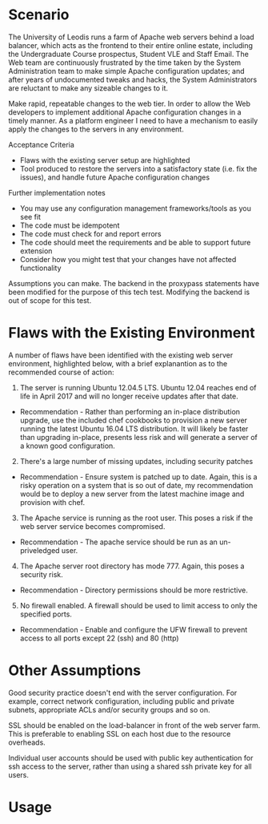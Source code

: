 Scenario
========
The University of Leodis runs a farm of Apache web servers behind a load
balancer, which acts as the frontend to their entire online estate, including
the Undergraduate Course prospectus, Student VLE and Staff Email. The Web team
are continuously frustrated by the time taken by the System Administration team
to make simple Apache configuration updates; and after years of undocumented
tweaks and hacks, the System Administrators are reluctant to make any sizeable
changes to it.

Make rapid, repeatable changes to the web tier. In order to allow the Web
developers to implement additional Apache configuration changes in a timely
manner. As a platform engineer I need to have a mechanism to easily apply the
changes to the servers in any environment.

Acceptance Criteria
- Flaws with the existing server setup are highlighted
- Tool produced to restore the servers into a satisfactory state
  (i.e. fix the issues), and handle future Apache configuration changes

Further implementation notes
- You may use any configuration management frameworks/tools as you see fit
- The code must be idempotent
- The code must check for and report errors
- The code should meet the requirements and be able to support future extension
- Consider how you might test that your changes have not affected functionality

Assumptions you can make. The backend in the proxypass statements have been
modified for the purpose of this tech test. Modifying the backend is out of
scope for this test.

Flaws with the Existing Environment
===================================
A number of flaws have been identified with the existing web server environment,
highlighted below, with a brief explanantion as to the recommended course of
action:
1. The server is running Ubuntu 12.04.5 LTS. Ubuntu 12.04 reaches end of life
  in April 2017 and will no longer receive updates after that date.
  - Recommendation - Rather than performing an in-place distribution upgrade,
  use the included chef cookbooks to provision a new server running the latest
  Ubuntu 16.04 LTS distribution. It will likely be faster than upgrading
  in-place, presents less risk and will generate a server of a known good
  configuration.
2. There's a large number of missing updates, including security patches
  - Recommendation - Ensure system is patched up to date. Again, this is a risky
  operation on a system that is so out of date, my recommendation would be to
  deploy a new server from the latest machine image and provision with chef.
3. The Apache service is running as the root user. This poses a risk if the
web server service becomes compromised.
  - Recommendation - The apache service should be run as an un-priveledged user.
4. The Apache server root directory has mode 777. Again, this poses a security risk.
  - Recommendation - Directory permissions should be more restrictive.
5. No firewall enabled. A firewall should be used to limit access to only the
specified ports.
  - Recommendation - Enable and configure the UFW firewall to prevent access to
  all ports except 22 (ssh) and 80 (http)

Other Assumptions
=================
Good security practice doesn't end with the server configuration. For example,
correct network configuration, including public and private subnets,
appropriate ACLs and/or security groups and so on.

SSL should be enabled on the load-balancer in front of the web server farm. This
is preferable to enabling SSL on each host due to the resource overheads.

Individual user accounts should be used with public key authentication for ssh access to the server, rather than using a shared ssh private key for all users.

Usage
=====
